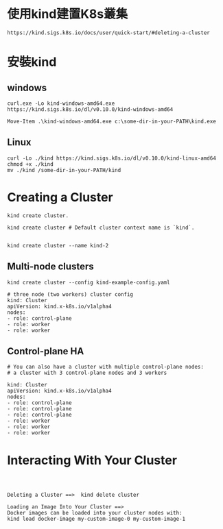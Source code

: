# 使用kind建置K8s叢集
```
https://kind.sigs.k8s.io/docs/user/quick-start/#deleting-a-cluster
```

# 安裝kind
## windows
```
curl.exe -Lo kind-windows-amd64.exe https://kind.sigs.k8s.io/dl/v0.10.0/kind-windows-amd64

Move-Item .\kind-windows-amd64.exe c:\some-dir-in-your-PATH\kind.exe
```
## Linux
```
curl -Lo ./kind https://kind.sigs.k8s.io/dl/v0.10.0/kind-linux-amd64
chmod +x ./kind
mv ./kind /some-dir-in-your-PATH/kind
```
# Creating a Cluster 
```
kind create cluster.
```
```
kind create cluster # Default cluster context name is `kind`.


kind create cluster --name kind-2
```
## Multi-node clusters
```
kind create cluster --config kind-example-config.yaml
```
```
# three node (two workers) cluster config
kind: Cluster
apiVersion: kind.x-k8s.io/v1alpha4
nodes:
- role: control-plane
- role: worker
- role: worker
```
## Control-plane HA
```
# You can also have a cluster with multiple control-plane nodes:
# a cluster with 3 control-plane nodes and 3 workers

kind: Cluster
apiVersion: kind.x-k8s.io/v1alpha4
nodes:
- role: control-plane
- role: control-plane
- role: control-plane
- role: worker
- role: worker
- role: worker
```

# Interacting With Your Cluster
```

```
#
```
Deleting a Cluster ==>  kind delete cluster

Loading an Image Into Your Cluster ==> 
Docker images can be loaded into your cluster nodes with:
kind load docker-image my-custom-image-0 my-custom-image-1
```
